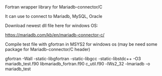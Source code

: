 Fortran wrapper library for Mariadb-connector/C 

It can use to connect to Mariadb, MySQL, Oracle 

Download newest dll file here for windows OS:

https://mariadb.com/kb/en/mariadb-connector-c/

Compile test file with gfortran in MSYS2 for windows os (may be need some package for Mariadb-connector/C header)

gfortran -Wall -static-libgfortran -static-libgcc -static-libstdc++ -O3 mariadb_test.f90  libmariadb_fortran.f90 c_util.f90 -lWs2_32 -lmariadb -o mariadb_test
